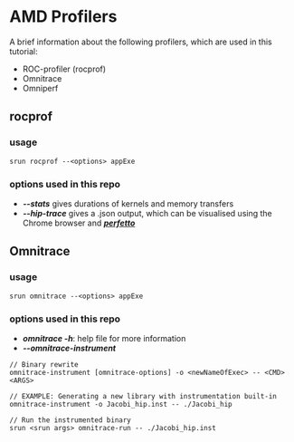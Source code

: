# AMD Profilers
A brief information about the following profilers, which are used in this tutorial:
- ROC-profiler (rocprof)
- Omnitrace
- Omniperf

## rocprof
### usage
```
srun rocprof --<options> appExe
```
### options used in this repo
- ***--stats*** gives durations of kernels and memory transfers
- ***--hip-trace*** gives a .json output, which can be visualised using the Chrome browser and [***perfetto***](https://ui.perfetto.dev/)

## Omnitrace
### usage
```
srun omnitrace --<options> appExe
```
### options used in this repo
- ***omnitrace -h***: help file for more information
- ***--omnitrace-instrument***
```
// Binary rewrite
omnitrace-instrument [omnitrace-options] -o <newNameOfExec> -- <CMD> <ARGS>

// EXAMPLE: Generating a new library with instrumentation built-in
omnitrace-instrument -o Jacobi_hip.inst -- ./Jacobi_hip

// Run the instrumented binary
srun <srun args> omnitrace-run -- ./Jacobi_hip.inst

```